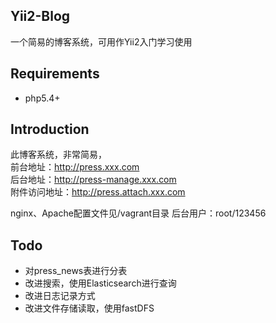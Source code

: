 ## Yii2-Blog
一个简易的博客系统，可用作Yii2入门学习使用

## Requirements
- php5.4+ 

## Introduction
此博客系统，非常简易，  
前台地址：http://press.xxx.com  
后台地址：http://press-manage.xxx.com  
附件访问地址：http://press.attach.xxx.com

nginx、Apache配置文件见/vagrant目录
后台用户：root/123456

## Todo
- 对press_news表进行分表
- 改进搜索，使用Elasticsearch进行查询
- 改进日志记录方式
- 改进文件存储读取，使用fastDFS
